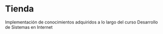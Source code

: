 # Tienda
Implementación de conocimientos adquiridos a lo largo del curso Desarrollo de Sistemas en Internet
